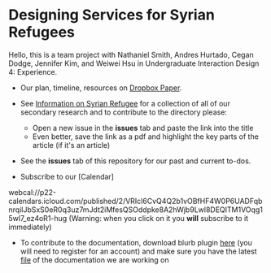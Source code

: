 # Designing Services for Syrian Refugees

Hello, this is a team project with Nathaniel Smith, Andres Hurtado, Cegan Dodge, Jennifer Kim, and Weiwei Hsu in Undergraduate Interaction Design 4: Experience.

* Our plan, timeline, resources on [Dropbox Paper](https://paper.dropbox.com/doc/Syrian-Refugee-FAULwhXWjvTNnYETJrq2x).

* See [Information on Syrian Refugee](http://www.weiweihsu.com/syrianrefugee/) for a collection of all of our secondary research and to contribute to the directory please:
  * Open a new issue in the **issues** tab and paste the link into the title
  * Even better, save the link as a pdf and highlight the key parts of the article (if it's an article)

* See the **issues** tab of this repository for our past and current to-dos.

* Subscribe to our [Calendar]

webcal://p22-calendars.icloud.com/published/2/VRIcl6CvQ4Q2b1vOBfHF4W0P6UADFqbnrqilJbSxS0eR0q3uz7mJdt2iMfesQSOddpke8A2hWjb9Lwl8DEQITM1VOqg15wl7_ez4oR1-hug
(Warning: when you click on it you **will** subscribe to it immediately)

* To contribute to the documentation, download blurb plugin [here](http://www.blurb.com/indesign-plugin) (you will need to register for an account) and make sure you have the latest [file](https://drive.google.com/a/cca.edu/file/d/0B6wVPZACLMW7Y3h2dUx3dDJHaDA/view?usp=sharing) of the documentation we are working on 
